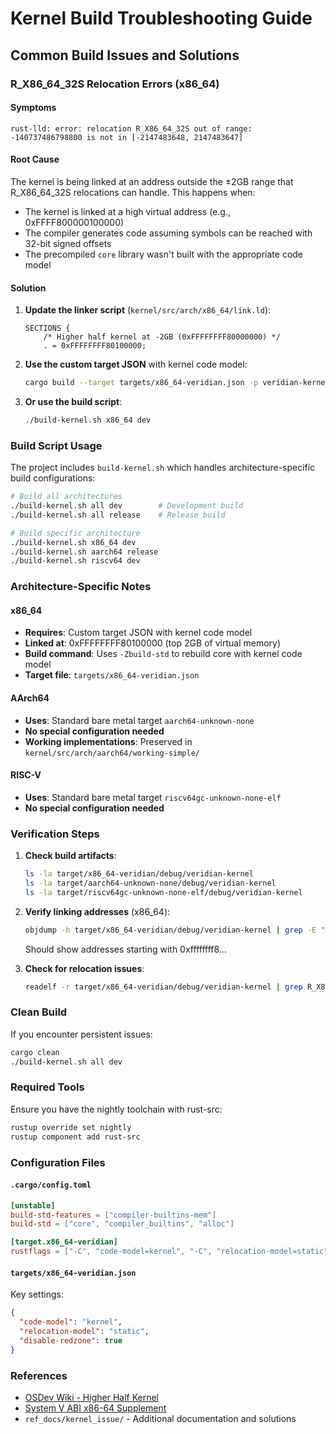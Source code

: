 # Kernel Build Troubleshooting Guide

## Common Build Issues and Solutions

### R_X86_64_32S Relocation Errors (x86_64)

#### Symptoms
```
rust-lld: error: relocation R_X86_64_32S out of range: -140737486798800 is not in [-2147483648, 2147483647]
```

#### Root Cause
The kernel is being linked at an address outside the ±2GB range that R_X86_64_32S relocations can handle. This happens when:
- The kernel is linked at a high virtual address (e.g., 0xFFFF800000100000)
- The compiler generates code assuming symbols can be reached with 32-bit signed offsets
- The precompiled `core` library wasn't built with the appropriate code model

#### Solution
1. **Update the linker script** (`kernel/src/arch/x86_64/link.ld`):
   ```ld
   SECTIONS {
       /* Higher half kernel at -2GB (0xFFFFFFFF80000000) */
       . = 0xFFFFFFFF80100000;
   ```

2. **Use the custom target JSON** with kernel code model:
   ```bash
   cargo build --target targets/x86_64-veridian.json -p veridian-kernel -Zbuild-std=core,compiler_builtins,alloc
   ```

3. **Or use the build script**:
   ```bash
   ./build-kernel.sh x86_64 dev
   ```

### Build Script Usage

The project includes `build-kernel.sh` which handles architecture-specific build configurations:

```bash
# Build all architectures
./build-kernel.sh all dev        # Development build
./build-kernel.sh all release    # Release build

# Build specific architecture
./build-kernel.sh x86_64 dev
./build-kernel.sh aarch64 release
./build-kernel.sh riscv64 dev
```

### Architecture-Specific Notes

#### x86_64
- **Requires**: Custom target JSON with kernel code model
- **Linked at**: 0xFFFFFFFF80100000 (top 2GB of virtual memory)
- **Build command**: Uses `-Zbuild-std` to rebuild core with kernel code model
- **Target file**: `targets/x86_64-veridian.json`

#### AArch64
- **Uses**: Standard bare metal target `aarch64-unknown-none`
- **No special configuration needed**
- **Working implementations**: Preserved in `kernel/src/arch/aarch64/working-simple/`

#### RISC-V
- **Uses**: Standard bare metal target `riscv64gc-unknown-none-elf`
- **No special configuration needed**

### Verification Steps

1. **Check build artifacts**:
   ```bash
   ls -la target/x86_64-veridian/debug/veridian-kernel
   ls -la target/aarch64-unknown-none/debug/veridian-kernel
   ls -la target/riscv64gc-unknown-none-elf/debug/veridian-kernel
   ```

2. **Verify linking addresses** (x86_64):
   ```bash
   objdump -h target/x86_64-veridian/debug/veridian-kernel | grep -E "\.text|\.rodata"
   ```
   Should show addresses starting with 0xffffffff8...

3. **Check for relocation issues**:
   ```bash
   readelf -r target/x86_64-veridian/debug/veridian-kernel | grep R_X86_64_32S
   ```

### Clean Build

If you encounter persistent issues:
```bash
cargo clean
./build-kernel.sh all dev
```

### Required Tools

Ensure you have the nightly toolchain with rust-src:
```bash
rustup override set nightly
rustup component add rust-src
```

### Configuration Files

#### `.cargo/config.toml`
```toml
[unstable]
build-std-features = ["compiler-builtins-mem"]
build-std = ["core", "compiler_builtins", "alloc"]

[target.x86_64-veridian]
rustflags = ["-C", "code-model=kernel", "-C", "relocation-model=static"]
```

#### `targets/x86_64-veridian.json`
Key settings:
```json
{
  "code-model": "kernel",
  "relocation-model": "static",
  "disable-redzone": true
}
```

### References
- [OSDev Wiki - Higher Half Kernel](https://wiki.osdev.org/Higher_Half_Kernel)
- [System V ABI x86-64 Supplement](https://refspecs.linuxbase.org/elf/x86_64-abi-0.99.pdf)
- `ref_docs/kernel_issue/` - Additional documentation and solutions